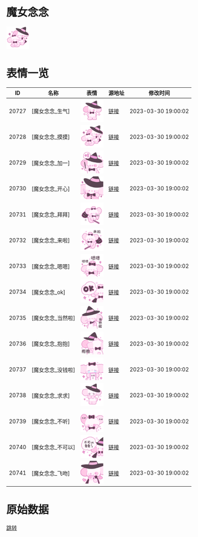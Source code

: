 # 魔女念念

<img src="./cover.png" height="60" alt="cover" />

# 表情一览

|ID|名称|表情|源地址|修改时间|
|----|----|----|----|----|
|20727|[魔女念念_生气]|<img src="./pic/020727_%5B魔女念念_生气%5D.png" height="60" alt="生气"/>|[链接](https://i0.hdslb.com/bfs/garb/b5fed309c0ecf03e564b54d21d2edbec0343323f.png)|2023-03-30 19:00:02|
|20728|[魔女念念_摸摸]|<img src="./pic/020728_%5B魔女念念_摸摸%5D.png" height="60" alt="摸摸"/>|[链接](https://i0.hdslb.com/bfs/garb/684d2da65431865195e15e659bfaed1cefd7bf48.png)|2023-03-30 19:00:02|
|20729|[魔女念念_加一]|<img src="./pic/020729_%5B魔女念念_加一%5D.png" height="60" alt="加一"/>|[链接](https://i0.hdslb.com/bfs/garb/61936c1d66ab5dd66eeda5370e9fc3c412159eaa.png)|2023-03-30 19:00:02|
|20730|[魔女念念_开心]|<img src="./pic/020730_%5B魔女念念_开心%5D.png" height="60" alt="开心"/>|[链接](https://i0.hdslb.com/bfs/garb/31a2b29eff27d14e8b2defb741116ecaf7d686d0.png)|2023-03-30 19:00:02|
|20731|[魔女念念_拜拜]|<img src="./pic/020731_%5B魔女念念_拜拜%5D.png" height="60" alt="拜拜"/>|[链接](https://i0.hdslb.com/bfs/garb/51171e65bc65e211784d7cd205fb0c7aaf1fb458.png)|2023-03-30 19:00:02|
|20732|[魔女念念_来啦]|<img src="./pic/020732_%5B魔女念念_来啦%5D.png" height="60" alt="来啦"/>|[链接](https://i0.hdslb.com/bfs/garb/ed790743cf7c2165266f44484d7f6f0eea43d451.png)|2023-03-30 19:00:02|
|20733|[魔女念念_嗯嗯]|<img src="./pic/020733_%5B魔女念念_嗯嗯%5D.png" height="60" alt="嗯嗯"/>|[链接](https://i0.hdslb.com/bfs/garb/27394852189c24e2044e17bf14547997f0dbff60.png)|2023-03-30 19:00:02|
|20734|[魔女念念_ok]|<img src="./pic/020734_%5B魔女念念_ok%5D.png" height="60" alt="ok"/>|[链接](https://i0.hdslb.com/bfs/garb/04746aa0fb9ffabdada6aecb06dd2f69b0cdc045.png)|2023-03-30 19:00:02|
|20735|[魔女念念_当然啦]|<img src="./pic/020735_%5B魔女念念_当然啦%5D.png" height="60" alt="当然啦"/>|[链接](https://i0.hdslb.com/bfs/garb/1303f316126292341c549b04fc599067f6631e15.png)|2023-03-30 19:00:02|
|20736|[魔女念念_抱抱]|<img src="./pic/020736_%5B魔女念念_抱抱%5D.png" height="60" alt="抱抱"/>|[链接](https://i0.hdslb.com/bfs/garb/127c41725ed17286d30d13b55a2c516f5eb27685.png)|2023-03-30 19:00:02|
|20737|[魔女念念_没钱啦]|<img src="./pic/020737_%5B魔女念念_没钱啦%5D.png" height="60" alt="没钱啦"/>|[链接](https://i0.hdslb.com/bfs/garb/4e7414e3957f638cce0d9d0be9b04473ffe9d055.png)|2023-03-30 19:00:02|
|20738|[魔女念念_求求]|<img src="./pic/020738_%5B魔女念念_求求%5D.png" height="60" alt="求求"/>|[链接](https://i0.hdslb.com/bfs/garb/47f8e31843863d5bcc16468bdf496c8f4cd8e0c5.png)|2023-03-30 19:00:02|
|20739|[魔女念念_不听]|<img src="./pic/020739_%5B魔女念念_不听%5D.png" height="60" alt="不听"/>|[链接](https://i0.hdslb.com/bfs/garb/143d113bffeb711be1532c602bbf121151cd52a4.png)|2023-03-30 19:00:02|
|20740|[魔女念念_不可以]|<img src="./pic/020740_%5B魔女念念_不可以%5D.png" height="60" alt="不可以"/>|[链接](https://i0.hdslb.com/bfs/garb/2f4cb57363616da297d0993c64e76d05153d04b3.png)|2023-03-30 19:00:02|
|20741|[魔女念念_飞吻]|<img src="./pic/020741_%5B魔女念念_飞吻%5D.png" height="60" alt="飞吻"/>|[链接](https://i0.hdslb.com/bfs/garb/837aa0321b9ca093219efce96118fba3655ca9a3.png)|2023-03-30 19:00:02|

# 原始数据

[跳转](./raw.json)


